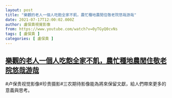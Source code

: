 ```yaml
---
layout: post
title: "樂觀的老人一個人吃飽全家不飢，農忙種地農閒住敬老院悠哉游哉"
date: 2021-07-17T12:00:02.000Z
author: 盧保貴視覺影像
from: https://www.youtube.com/watch?v=0yTGyQ0cvNs
tags: [ 盧保貴 ]
categories: [ 盧保貴 ]
---
```

<!--1626523202000-->
[樂觀的老人一個人吃飽全家不飢，農忙種地農閒住敬老院悠哉游哉](https://www.youtube.com/watch?v=0yTGyQ0cvNs)
------

<div>
#卢保贵视觉影像#珍贵摄影#三农期待影像能為將來保留文獻，給人們帶來更多的意義與思考。
</div>
